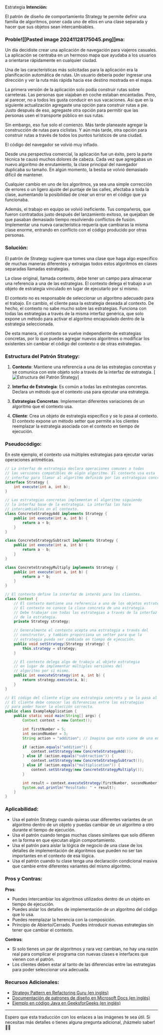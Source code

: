  Estrategia
**Intención:**

El patrón de diseño de comportamiento Strategy te permite definir una familia de algoritmos, poner cada uno de ellos en una clase separada y hacer que sus objetos sean intercambiables.

### Proble![[Pasted image 20241128175045.png]]ma:

Un día decidiste crear una aplicación de navegación para viajeros casuales. La aplicación se centraba en un hermoso mapa que ayudaba a los usuarios a orientarse rápidamente en cualquier ciudad.

Una de las características más solicitadas para la aplicación era la planificación automática de rutas. Un usuario debería poder ingresar una dirección y ver la ruta más rápida hacia ese destino mostrada en el mapa.

La primera versión de la aplicación solo podía construir rutas sobre carreteras. Las personas que viajaban en coche estaban encantadas. Pero, al parecer, no a todos les gusta conducir en sus vacaciones. Así que en la siguiente actualización agregaste una opción para construir rutas a pie. Justo después de eso, agregaste otra opción para permitir que las personas usen el transporte público en sus rutas.

Sin embargo, eso fue solo el comienzo. Más tarde planeaste agregar la construcción de rutas para ciclistas. Y aún más tarde, otra opción para construir rutas a través de todos los puntos turísticos de una ciudad.

El código del navegador se volvió muy inflado.

Desde una perspectiva comercial, la aplicación fue un éxito, pero la parte técnica te causó muchos dolores de cabeza. Cada vez que agregabas un nuevo algoritmo de enrutamiento, la clase principal del navegador duplicaba su tamaño. En algún momento, la bestia se volvió demasiado difícil de mantener.

Cualquier cambio en uno de los algoritmos, ya sea una simple corrección de errores o un ligero ajuste del puntaje de las calles, afectaba a toda la clase, aumentando la posibilidad de crear un error en el código que ya funcionaba.

Además, el trabajo en equipo se volvió ineficiente. Tus compañeros, que fueron contratados justo después del lanzamiento exitoso, se quejaban de que pasaban demasiado tiempo resolviendo conflictos de fusión. Implementar una nueva característica requería que cambiaras la misma clase enorme, entrando en conflicto con el código producido por otras personas.

### Solución:

El patrón de Strategy sugiere que tomes una clase que haga algo específico de muchas maneras diferentes y extraigas todos estos algoritmos en clases separadas llamadas estrategias.

La clase original, llamada contexto, debe tener un campo para almacenar una referencia a una de las estrategias. El contexto delega el trabajo a un objeto de estrategia vinculado en lugar de ejecutarlo por sí mismo.

El contexto no es responsable de seleccionar un algoritmo adecuado para el trabajo. En cambio, el cliente pasa la estrategia deseada al contexto. De hecho, el contexto no sabe mucho sobre las estrategias. Funciona con todas las estrategias a través de la misma interfaz genérica, que solo expone un método para activar el algoritmo encapsulado dentro de la estrategia seleccionada.

De esta manera, el contexto se vuelve independiente de estrategias concretas, por lo que puedes agregar nuevos algoritmos o modificar los existentes sin cambiar el código del contexto o de otras estrategias.

### Estructura del Patrón Strategy:

1. **Contexto**: Mantiene una referencia a una de las estrategias concretas y se comunica con este objeto solo a través de la interfaz de estrategia. [![Estructura del Patrón Strategy](https://refactoring.guru/images/patterns/diagrams/strategy/structure-2x.png)]

2. **Interfaz de Estrategia**: Es común a todas las estrategias concretas. Declara un método que el contexto usa para ejecutar una estrategia.

3. **Estrategias Concretas**: Implementan diferentes variaciones de un algoritmo que el contexto usa.

4. **Cliente**: Crea un objeto de estrategia específico y se lo pasa al contexto. El contexto expone un método setter que permite a los clientes reemplazar la estrategia asociada con el contexto en tiempo de ejecución.

### Pseudocódigo:

En este ejemplo, el contexto usa múltiples estrategias para ejecutar varias operaciones aritméticas.

```java
// La interfaz de estrategia declara operaciones comunes a todas
// las versiones compatibles de algún algoritmo. El contexto usa esta
// interfaz para llamar al algoritmo definido por las estrategias concretas.
interface Strategy {
    int execute(int a, int b);
}

// Las estrategias concretas implementan el algoritmo siguiendo
// la interfaz base de la estrategia. La interfaz las hace
// intercambiables en el contexto.
class ConcreteStrategyAdd implements Strategy {
    public int execute(int a, int b) {
        return a + b;
    }
}

class ConcreteStrategySubtract implements Strategy {
    public int execute(int a, int b) {
        return a - b;
    }
}

class ConcreteStrategyMultiply implements Strategy {
    public int execute(int a, int b) {
        return a * b;
    }
}

// El contexto define la interfaz de interés para los clientes.
class Context {
    // El contexto mantiene una referencia a uno de los objetos estrategia.
    // El contexto no conoce la clase concreta de una estrategia.
    // Debe trabajar con todas las estrategias a través de la interfaz
    // de la estrategia.
    private Strategy strategy;

    // Generalmente el contexto acepta una estrategia a través del
    // constructor, y también proporciona un setter para que la
    // estrategia pueda ser cambiada en tiempo de ejecución.
    public void setStrategy(Strategy strategy) {
        this.strategy = strategy;
    }

    // El contexto delega algo de trabajo al objeto estrategia
    // en lugar de implementar múltiples versiones del
    // algoritmo por sí mismo.
    public int executeStrategy(int a, int b) {
        return strategy.execute(a, b);
    }
}

// El código del cliente elige una estrategia concreta y se la pasa al contexto.
// El cliente debe conocer las diferencias entre las estrategias
// para poder hacer la elección correcta.
public class ExampleApplication {
    public static void main(String[] args) {
        Context context = new Context();

        int firstNumber = 5;
        int secondNumber = 3;
        String action = "addition"; // Imagina que esto viene de una entrada del usuario

        if (action.equals("addition")) {
            context.setStrategy(new ConcreteStrategyAdd());
        } else if (action.equals("subtraction")) {
            context.setStrategy(new ConcreteStrategySubtract());
        } else if (action.equals("multiplication")) {
            context.setStrategy(new ConcreteStrategyMultiply());
        }

        int result = context.executeStrategy(firstNumber, secondNumber);
        System.out.println("Resultado: " + result);
    }
}
```

### Aplicabilidad:

- Usa el patrón Strategy cuando quieras usar diferentes variantes de un algoritmo dentro de un objeto y puedas cambiar de un algoritmo a otro durante el tiempo de ejecución.
- Usa el patrón cuando tengas muchas clases similares que solo difieren en la forma en que ejecutan algún comportamiento.
- Usa el patrón para aislar la lógica de negocio de una clase de los detalles de implementación de algoritmos que pueden no ser tan importantes en el contexto de esa lógica.
- Usa el patrón cuando tu clase tenga una declaración condicional masiva que cambie entre diferentes variantes del mismo algoritmo.

### Pros y Contras:

**Pros**:
- Puedes intercambiar los algoritmos utilizados dentro de un objeto en tiempo de ejecución.
- Puedes aislar los detalles de implementación de un algoritmo del código que lo usa.
- Puedes reemplazar la herencia con la composición.
- Principio de Abierto/Cerrado. Puedes introducir nuevas estrategias sin tener que cambiar el contexto.

**Contras**:
- Si solo tienes un par de algoritmos y rara vez cambian, no hay una razón real para complicar el programa con nuevas clases e interfaces que vienen con el patrón.
- Los clientes deben estar al tanto de las diferencias entre las estrategias para poder seleccionar una adecuada.

### Recursos Adicionales:

- [Strategy Pattern en Refactoring Guru (en inglés)](https://refactoring.guru/design-patterns/strategy)
- [Documentación de patrones de diseño en Microsoft Docs (en inglés)](https://docs.microsoft.com/en-us/dotnet/standard/design-patterns)
- [Ejemplo en código Java en GeeksforGeeks (en inglés)](https://www.geeksforgeeks.org/strategy-pattern-set-1/)

---

Espero que esta traducción con los enlaces a las imágenes te sea útil. Si necesitas más detalles o tienes alguna pregunta adicional, ¡házmelo saber! 🚀😊